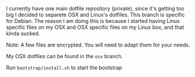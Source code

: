 I currently have one main dotfile repository (private), since it's getting too big
I decided to separete OSX and Linux's dotfiles. This branch is specific for Debian.
The reason I am doing this is because I started having Linux specific files on my OSX and OSX specific files on
my Linux box, and that kinda sucked.

Note: A few files are encrypted. You will need to adapt them for your needs.

My OSX dotfiles can be found in the ```osx``` branch.

Run ```bootstrap/install.sh``` to start the bootstrap
